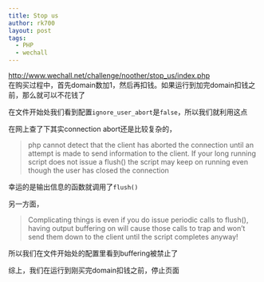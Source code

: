 ```yaml
---
title: Stop us
author: rk700
layout: post
tags:
  - PHP
  - wechall
---
```

<http://www.wechall.net/challenge/noother/stop_us/index.php>  
在购买过程中，首先domain数加1，然后再扣钱。如果运行到加完domain扣钱之前，那么就可以不花钱了

在文件开始处我们看到配置`ignore_user_abort`是`false`，所以我们就利用这点

在网上查了下其实connection abort还是比较复杂的，

> php cannot detect that the client has aborted the connection until an attempt is made to send information to the client. If your long running script does not issue a flush() the script may keep on running even though the user has closed the connection 

幸运的是输出信息的函数就调用了`flush()`

另一方面，

> Complicating things is even if you do issue periodic calls to flush(), having output buffering on will cause those calls to trap and won&#8217;t send them down to the client until the script completes anyway! 

所以我们在文件开始处的配置里看到buffering被禁止了

综上，我们在运行到刚买完domain扣钱之前，停止页面